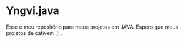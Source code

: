 # Yngvi.java
Esse é meu repositório para meus projetos em JAVA. Espero que meus projetos de cativem :) .

